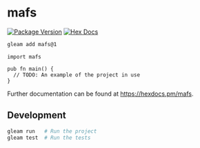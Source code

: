 # mafs

[![Package Version](https://img.shields.io/hexpm/v/mafs)](https://hex.pm/packages/mafs)
[![Hex Docs](https://img.shields.io/badge/hex-docs-ffaff3)](https://hexdocs.pm/mafs/)

```sh
gleam add mafs@1
```
```gleam
import mafs

pub fn main() {
  // TODO: An example of the project in use
}
```

Further documentation can be found at <https://hexdocs.pm/mafs>.

## Development

```sh
gleam run   # Run the project
gleam test  # Run the tests
```
